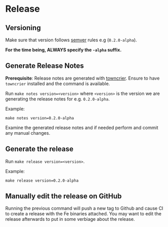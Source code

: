 # Release

## Versioning

Make sure that version follows [semver](https://semver.org/) rules e.g (`0.2.0-alpha`).

**For the time being, ALWAYS specify the `-alpha` suffix.**

## Generate Release Notes

**Prerequisite**: Release notes are generated with [towncrier](https://pypi.org/project/towncrier/). Ensure to have `towncrier` installed and the command is available. 

Run `make notes version=<version>` where `<version>` is the version we are generating the release notes for e.g. `0.2.0-alpha`.

Example:

```
make notes version=0.2.0-alpha
```

Examine the generated release notes and if needed perform and commit any manual changes.

## Generate the release

Run `make release version=<version>`.

Example:

```
make release version=0.2.0-alpha
```

## Manually edit the release on GitHub

Running the previous command will push a new tag to Github and cause CI to create a release with the
Fe binaries attached. You may want to edit the release afterwards to put in some verbiage about the release.